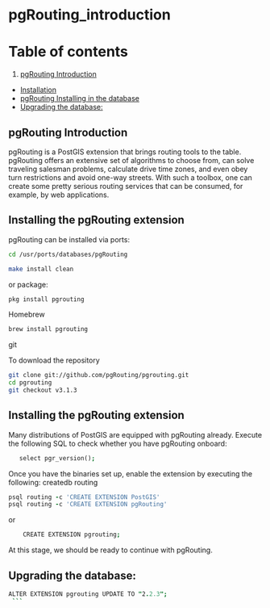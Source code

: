 # pgRouting_introduction
# Table of contents
1. [pgRouting Introduction](#introduction)
- [Installation](#install)
- [pgRouting Installing in the database](#ex)
- [Upgrading the database:](#up)


## pgRouting Introduction <a name="introduction"></a>
pgRouting is a PostGIS extension that brings routing tools to the table. pgRouting offers an extensive set of algorithms to choose from, can solve traveling salesman problems, calculate drive time zones, and even obey turn restrictions and avoid one-way streets.
With such a toolbox, one can create some pretty serious routing services that can be consumed, for example, by web applications.
## Installing the pgRouting extension<a name="install"></a>
pgRouting can be installed via ports:
```bash
cd /usr/ports/databases/pgRouting
```
```bash
make install clean
```
or package:
```bash
pkg install pgrouting
```
Homebrew
```bash
brew install pgrouting
```
git

To download the repository
```bash
git clone git://github.com/pgRouting/pgrouting.git
cd pgrouting
git checkout v3.1.3
```

## Installing the pgRouting extension<a name="ex"></a>
Many distributions of PostGIS are equipped with pgRouting already. Execute the following SQL to check whether you have pgRouting onboard:
```j
   select pgr_version();
   ```   
Once you have the binaries set up, enable the extension by executing the following:
createdb routing
```j
psql routing -c 'CREATE EXTENSION PostGIS'
psql routing -c 'CREATE EXTENSION pgRouting'
  ```
  or
```j
    CREATE EXTENSION pgrouting;
   ```
   At this stage, we should be ready to continue with pgRouting.
   
   ## Upgrading the database: <a name="up"></a>
   ```j
   ALTER EXTENSION pgrouting UPDATE TO "2.2.3";
    ```
  


